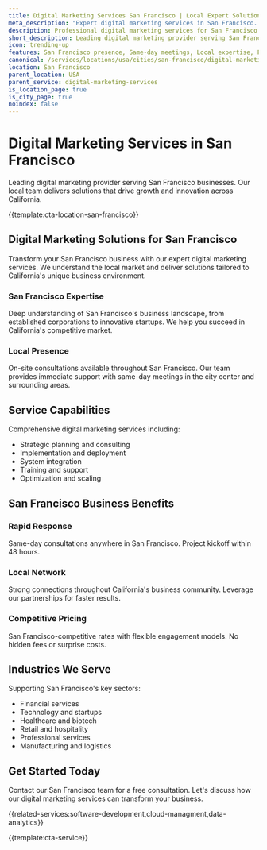```yaml
---
title: Digital Marketing Services San Francisco | Local Expert Solutions
meta_description: "Expert digital marketing services in San Francisco. Local team, same-day consultations, proven results. Transform your business today."
description: Professional digital marketing services for San Francisco businesses
short_description: Leading digital marketing provider serving San Francisco and California.
icon: trending-up
features: San Francisco presence, Same-day meetings, Local expertise, Fast deployment, Competitive rates, Proven track record
canonical: /services/locations/usa/cities/san-francisco/digital-marketing-services-san-francisco.html
location: San Francisco
parent_location: USA
parent_service: digital-marketing-services
is_location_page: true
is_city_page: true
noindex: false
---
```


# Digital Marketing Services in San Francisco

Leading digital marketing provider serving San Francisco businesses. Our local team delivers solutions that drive growth and innovation across California.

{{template:cta-location-san-francisco}}

## Digital Marketing Solutions for San Francisco

Transform your San Francisco business with our expert digital marketing services. We understand the local market and deliver solutions tailored to California's unique business environment.

### San Francisco Expertise

Deep understanding of San Francisco's business landscape, from established corporations to innovative startups. We help you succeed in California's competitive market.

### Local Presence

On-site consultations available throughout San Francisco. Our team provides immediate support with same-day meetings in the city center and surrounding areas.

## Service Capabilities

Comprehensive digital marketing services including:
- Strategic planning and consulting
- Implementation and deployment
- System integration
- Training and support
- Optimization and scaling

## San Francisco Business Benefits

### Rapid Response
Same-day consultations anywhere in San Francisco. Project kickoff within 48 hours.

### Local Network
Strong connections throughout California's business community. Leverage our partnerships for faster results.

### Competitive Pricing
San Francisco-competitive rates with flexible engagement models. No hidden fees or surprise costs.

## Industries We Serve

Supporting San Francisco's key sectors:
- Financial services
- Technology and startups
- Healthcare and biotech
- Retail and hospitality
- Professional services
- Manufacturing and logistics

## Get Started Today

Contact our San Francisco team for a free consultation. Let's discuss how our digital marketing services can transform your business.

{{related-services:software-development,cloud-managment,data-analytics}}

{{template:cta-service}}
